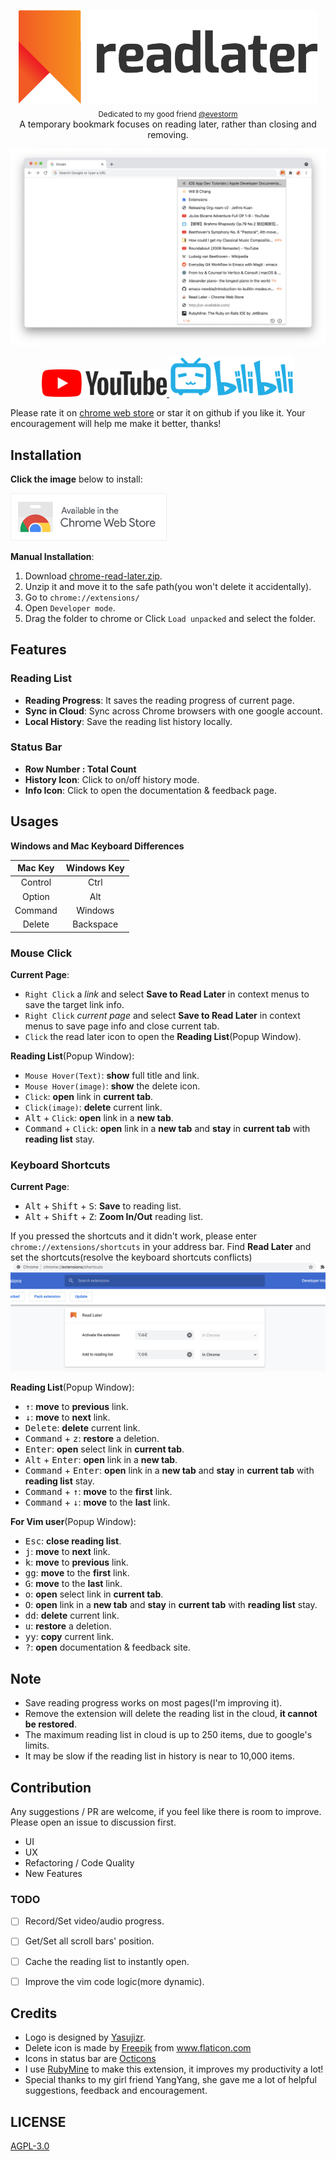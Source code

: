 <p align="center">
  <img src="images/logotype.png" alt="Read Later Logo" height="150px"><br>
  <sub>Dedicated to my good friend <a href="https://github.com/evestorm">@evestorm</a></sub><br>
  A temporary bookmark focuses on reading later, rather than closing and removing.
</p>

![Chrome Read Later](images/sample-white.png)

<p align="center">  
  <a href="https://youtu.be/fnaFiMabPq8">
    <img src="images/youtube-logo.png" width="200px" alt="youtube-logo">
  </a>

  <a href="https://www.bilibili.com/video/BV1Ag411M7W1">
    <img src="images/bilibili-logo.png" width="200px" alt="bilibili-logo">
  </a>
</p>

Please rate it on [chrome web store](https://chrome.google.com/webstore/detail/fbmfcfkokefgbmfcjahdmomlifclekib/) or star it on github if you like it. Your encouragement will help me make it better, thanks!

## Installation
**Click the image** below to install:

<a href="https://chrome.google.com/webstore/detail/fbmfcfkokefgbmfcjahdmomlifclekib/">
  <img src="images/chrome-store-logo.png" width="250px" alt="chrome-store-logo">
</a>

**Manual Installation**:
1. Download [chrome-read-later.zip](https://github.com/willbchang/chrome-read-later/releases/latest).
2. Unzip it and move it to the safe path(you won't delete it accidentally).
3. Go to `chrome://extensions/`
4. Open `Developer mode`.
5. Drag the folder to chrome or Click `Load unpacked` and select the folder.

## Features
### Reading List
- **Reading Progress**: It saves the reading progress of current page.
- **Sync in Cloud**: Sync across Chrome browsers with one google account.
- **Local History**: Save the reading list history locally.

### Status Bar
- **Row Number : Total Count**
- **History Icon**: Click to on/off history mode.
- **Info Icon**: Click to open the documentation & feedback page.

## Usages
**Windows and Mac Keyboard Differences**

| Mac Key  | Windows Key |
|:--------:|:-----------:|
| Control  | Ctrl        |
| Option   | Alt         |
| Command  | Windows     |
| Delete   | Backspace   |

### Mouse Click
**Current Page**:
- `Right Click` a *link* and select **Save to Read Later** in context menus to save the target link info.
- `Right Click` *current page* and select **Save to Read Later** in context menus to save page info and close current tab.
- `Click` the read later icon to open the **Reading List**(Popup Window).

**Reading List**(Popup Window):
- `Mouse Hover(Text)`: **show** full title and link.
- `Mouse Hover(image)`: **show** the delete icon.
- `Click`: **open** link in **current tab**.
- `Click(image)`: **delete** current link.
- <kbd>Alt</kbd> + `Click`: **open** link in a **new tab**.
- <kbd>Command</kbd> + `Click`: **open** link in a **new tab** and **stay** in **current tab** with **reading list** stay.

### Keyboard Shortcuts
**Current Page**:
- <kbd>Alt</kbd> + <kbd>Shift</kbd> + <kbd>S</kbd>: **Save** to reading list.
- <kbd>Alt</kbd> + <kbd>Shift</kbd> + <kbd>Z</kbd>: **Zoom In/Out** reading list.

If you pressed the shortcuts and it didn't work, please enter `chrome://extensions/shortcuts` in your address bar.
Find **Read Later** and set the shortcuts(resolve the keyboard shortcuts conflicts)
![chrome://extensions/shortcuts](images/chrome-extensions-shortcuts.png)

**Reading List**(Popup Window):
- <kbd>↑</kbd>: **move** to **previous** link.
- <kbd>↓</kbd>: **move** to **next** link.
- <kbd>Delete</kbd>: **delete** current link.
- <kbd>Command</kbd> + <kbd>z</kbd>: **restore** a deletion.
- <kbd>Enter</kbd>: **open** select link in **current tab**.
- <kbd>Alt</kbd> + <kbd>Enter</kbd>: **open** link in a **new tab**.
- <kbd>Command</kbd> + <kbd>Enter</kbd>: **open** link in a **new tab** and **stay** in **current tab** with **reading list** stay.
- <kbd>Command</kbd> + <kbd>↑</kbd>: **move** to the **first** link.
- <kbd>Command</kbd> + <kbd>↓</kbd>: **move** to the **last** link.

**For Vim user**(Popup Window):
- <kbd>Esc</kbd>: **close reading list**.
- <kbd>j</kbd>: **move** to **next** link.
- <kbd>k</kbd>: **move** to **previous** link.
- <kbd>gg</kbd>: **move** to the **first** link.
- <kbd>G</kbd>: **move** to the **last** link.
- <kbd>o</kbd>: **open** select link in **current tab**.
- <kbd>O</kbd>: **open** link in a **new tab** and **stay** in **current tab** with **reading list** stay.
- <kbd>dd</kbd>: **delete** current link.
- <kbd>u</kbd>: **restore** a deletion.
- <kbd>yy</kbd>: **copy** current link.
- <kbd>?</kbd>: **open** documentation & feedback site.


## Note
- Save reading progress works on most pages(I'm improving it).
- Remove the extension will delete the reading list in the cloud, **it cannot be restored**.
- The maximum reading list in cloud is up to 250 items, due to google's limits.
- It may be slow if the reading list in history is near to 10,000 items.

## Contribution
Any suggestions / PR are welcome, if you feel like there is room to improve. Please open an issue to discussion first.
- UI
- UX
- Refactoring / Code Quality
- New Features

### TODO
- [ ] Record/Set video/audio progress.
- [ ] Get/Set all scroll bars' position.
- [ ] Cache the reading list to instantly open.
- [ ] Improve the vim code logic(more dynamic).


## Credits
- Logo is designed by [Yasujizr](https://github.com/Yasujizr).
- Delete icon is made by <a href="https://www.flaticon.com/authors/freepik" title="Freepik">Freepik</a> from <a href="https://www.flaticon.com/" title="Flaticon"> www.flaticon.com </a>
- Icons in status bar are [Octicons](https://primer.style/octicons/)
- I use [RubyMine](https://www.jetbrains.com/ruby/) to make this extension, it improves my productivity a lot!
- Special thanks to my girl friend YangYang, she gave me a lot of helpful suggestions, feedback and encouragement.

## LICENSE
[AGPL-3.0](LICENSE)
